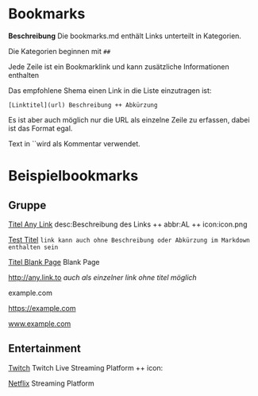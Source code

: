 # Bookmarks


**Beschreibung**
Die bookmarks.md enthält Links unterteilt in Kategorien.

Die Kategorien beginnen mit `##`

Jede Zeile ist ein Bookmarklink und kann zusätzliche Informationen enthalten

Das empfohlene Shema einen Link in die Liste einzutragen ist:

`[Linktitel](url) Beschreibung ++ Abkürzung`

Es ist aber auch möglich nur die URL als einzelne Zeile zu erfassen, dabei ist das Format egal.

Text in ``wird als Kommentar verwendet.


# Beispielbookmarks

## Gruppe

[Titel Any Link](https://any.link.to) desc:Beschreibung des Links ++ abbr:AL ++ icon:icon.png

[Test Titel](https://test.link.to) `link kann auch ohne Beschreibung oder Abkürzung im Markdown enthalten sein`

[Titel Blank Page](http://about:blank) Blank Page

http://any.link.to _auch als einzelner link ohne titel möglich_

example.com

https://example.com

www.example.com


## Entertainment
[Twitch](https://www.twitch.tv) Twitch Live Streaming Platform ++ icon:

[Netflix](https://www.netflix.com/de) Streaming Platform